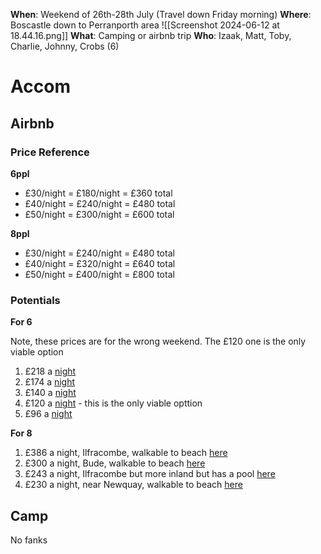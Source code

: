 **When**: Weekend of 26th-28th July (Travel down Friday morning)
**Where**: Boscastle down to Perranporth area
![[Screenshot 2024-06-12 at 18.44.16.png]]
**What**: Camping or airbnb trip
**Who**: Izaak, Matt, Toby, Charlie, Johnny, Crobs (6)

# Accom
## Airbnb
### Price Reference
**6ppl**
- £30/night = £180/night = £360 total
- £40/night = £240/night = £480 total
- £50/night = £300/night = £600 total

**8ppl**
- £30/night = £240/night = £480 total
- £40/night = £320/night = £640 total
- £50/night = £400/night = £800 total
### Potentials

**For 6**

Note, these prices are for the wrong weekend. The £120 one is the only viable option
1) £218 a [night](https://www.airbnb.co.uk/rooms/41302750?adults=6&location=Boscastle%2C%20United%20Kingdom&search_mode=regular_search&check_in=2024-06-28&check_out=2024-06-30&source_impression_id=p3_1718214902_P3H6DQyxOaPH_SK4&previous_page_section_name=1001&federated_search_id=a09e6df5-8fe5-4b4f-be2c-b7e41f85d487)
2) £174 a [night](https://www.airbnb.co.uk/rooms/1128819898891075611?adults=6&location=Boscastle%2C%20United%20Kingdom&search_mode=regular_search&check_in=2024-06-28&check_out=2024-06-30&source_impression_id=p3_1718308118_P3x_9kAeqXDYjebf&previous_page_section_name=1001&federated_search_id=2a939b62-9903-46bf-a05a-c7727c4097bf)
3) £140 a [night](https://www.airbnb.co.uk/rooms/978759000876576032?adults=6&location=Boscastle%2C%20United%20Kingdom&search_mode=regular_search&check_in=2024-06-28&check_out=2024-06-30&source_impression_id=p3_1718214574_P354pEEc38HJbpps&previous_page_section_name=1001&federated_search_id=44cd4bb9-906d-49b2-8abe-dd9983f606c1)
4) £120 a [night](https://www.airbnb.co.uk/rooms/575101463643883758?adults=6&location=Boscastle%2C%20United%20Kingdom&search_mode=regular_search&check_in=2024-06-28&check_out=2024-06-30&source_impression_id=p3_1718308128_P3pSL2dN6UFJ4ZLy&previous_page_section_name=1001&federated_search_id=0e015e07-2c89-49c3-b04d-067e6cbffbff) - this is the only viable opttion
5) £96 a [night](https://www.airbnb.co.uk/rooms/37175690?adults=6&location=Boscastle%2C%20United%20Kingdom&search_mode=regular_search&check_in=2024-06-28&check_out=2024-06-30&source_impression_id=p3_1718308110_P32PGrf8-Bc9aQfw&previous_page_section_name=1001&federated_search_id=bd7bdf4c-2465-4c05-879e-0c5dcad2d929)

**For 8**

1) £386 a night, Ilfracombe, walkable to beach [here](https://www.airbnb.co.uk/rooms/709413544823560661?adults=8&location=Boscastle%2C%20United%20Kingdom&search_mode=regular_search&check_in=2024-07-26&check_out=2024-07-28&source_impression_id=p3_1718541608_P39ylikYFOwqJl7f&previous_page_section_name=1001&federated_search_id=3eecb766-c631-482a-9358-1bb446d77ceb)
2) £300 a night, Bude, walkable to beach [here](https://www.airbnb.co.uk/rooms/599740413762783604?adults=8&location=Boscastle%2C%20United%20Kingdom&search_mode=regular_search&check_in=2024-07-26&check_out=2024-07-28&source_impression_id=p3_1718541636_P3ITOTUbybSkj_j1&previous_page_section_name=1001&federated_search_id=101fea1a-aaaa-4c79-991d-7d6c5a00c9c7)
3) £243 a night, Ilfracombe but more inland but has a pool [here](https://www.airbnb.co.uk/rooms/1126276991844682792?adults=8&location=Boscastle%2C%20United%20Kingdom&search_mode=regular_search&check_in=2024-07-26&check_out=2024-07-28&source_impression_id=p3_1718541619_P3HSI3tb8F9yoMTD&previous_page_section_name=1001&federated_search_id=3eecb766-c631-482a-9358-1bb446d77ceb)
4) £230 a night, near Newquay, walkable to beach [here](https://www.airbnb.co.uk/rooms/49240587?adults=8&location=Boscastle%2C%20United%20Kingdom&search_mode=regular_search&check_in=2024-07-26&check_out=2024-07-28&source_impression_id=p3_1718541652_P3MiE4M8S-lsunUP&previous_page_section_name=1001&federated_search_id=0a7baf37-750b-48c0-9c97-8193b7f47746)
## Camp
No fanks
